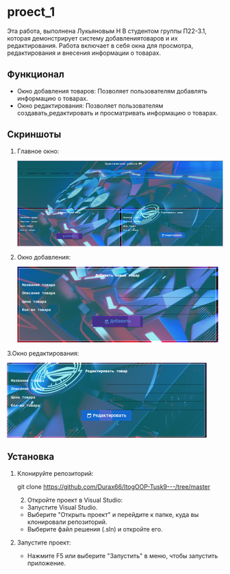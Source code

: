 # proect_1
Эта работа, выполнена Лукьяновым Н В студентом группы П22-3.1, которая демонстрирует систему добавлениятоваров и их редактирования. Работа включает в себя окна для просмотра, редактирования и внесения информации о товарах.

## Функционал

- Окно добавления товаров: Позволяет пользователям добавлять информацию о товарах.
- Окно редактирования: Позволяет пользователям создавать,редактировать и просматривать информацию о товарах.


## Скриншоты

1. Главное окно:
   
   ![](https://github.com/Durax66/ItogOOP-Tusk9---/blob/master/screenshots/screen%201.png)

3. Окно добавления:
   
   ![](https://github.com/Durax66/ItogOOP-Tusk9---/blob/master/screenshots/screen%202.png)

3.Окно редактирования:

   ![](https://github.com/Durax66/ItogOOP-Tusk9---/blob/master/screenshots/screen%203.png)
   
## Установка

1. Клонируйте репозиторий:
   
   git clone https://github.com/Durax66/ItogOOP-Tusk9---/tree/master
    
   2. Откройте проект в Visual Studio:
   - Запустите Visual Studio.
   - Выберите "Открыть проект" и перейдите к папке, куда вы клонировали репозиторий.
   - Выберите файл решения (.sln) и откройте его.

2. Запустите проект:
   - Нажмите F5 или выберите "Запустить" в меню, чтобы запустить приложение.

